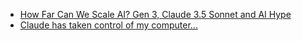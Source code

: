 - [How Far Can We Scale AI? Gen 3, Claude 3.5 Sonnet and AI Hype](https://youtu.be/ZyMzHG9eUFo)
- [Claude has taken control of my computer...](https://youtu.be/DVRg0daTads)
